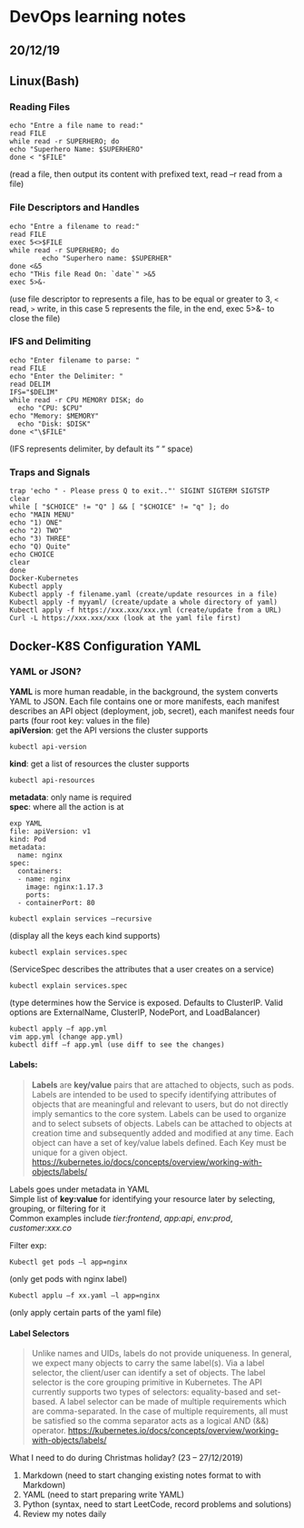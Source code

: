 # DevOps learning notes

## 20/12/19

## **Linux(Bash)**

### Reading Files

```
echo "Entre a file name to read:"
read FILE
while read -r SUPERHERO; do
echo "Superhero Name: $SUPERHERO"
done < "$FILE"
```

(read a file, then output its content with prefixed text, read –r read from a file)

### File Descriptors and Handles

```
echo "Entre a filename to read:"
read FILE
exec 5<>$FILE
while read -r SUPERHERO; do
        echo "Superhero name: $SUPERHER"
done <&5
echo "THis file Read On: `date`" >&5
exec 5>&-
```

(use file descriptor to represents a file, has to be equal or greater to 3, `<` read, `>` write, in this case 5 represents the file, in the end, exec 5>&- to close the file)

### IFS and Delimiting

```
echo "Enter filename to parse: "
read FILE
echo "Enter the Delimiter: "
read DELIM
IFS="$DELIM"
while read -r CPU MEMORY DISK; do
  echo "CPU: $CPU"
echo "Memory: $MEMORY"
  echo "Disk: $DISK"
done <"\$FILE"
```

(IFS represents delimiter, by default its “ “ space)

### Traps and Signals

```
trap 'echo " - Please press Q to exit.."' SIGINT SIGTERM SIGTSTP
clear
while [ "$CHOICE" != "Q" ] && [ "$CHOICE" != "q" ]; do
echo "MAIN MENU"
echo "1) ONE"
echo "2) TWO"
echo "3) THREE"
echo "Q) Quite"
echo CHOICE
clear
done
Docker-Kubernetes
Kubectl apply
Kubectl apply -f filename.yaml (create/update resources in a file)
Kubectl apply -f myyaml/ (create/update a whole directory of yaml)
Kubectl apply -f https://xxx.xxx/xxx.yml (create/update from a URL)
Curl -L https://xxx.xxx/xxx (look at the yaml file first)
```

## Docker-K8S Configuration YAML

### YAML or JSON?

**YAML** is more human readable, in the background, the system converts YAML to JSON.
Each file contains one or more manifests, each manifest describes an API object (deployment, job, secret), each manifest needs four parts (four root key: values in the file)  
**apiVersion**: get the API versions the cluster supports

```
kubectl api-version
```

**kind**: get a list of resources the cluster supports

```
kubectl api-resources
```

**metadata**: only name is required  
**spec**: where all the action is at

```
exp YAML
file: apiVersion: v1
kind: Pod
metadata:
  name: nginx
spec:
  containers:
  - name: nginx
    image: nginx:1.17.3
    ports:
  - containerPort: 80
```

```
kubectl explain services –recursive
```

(display all the keys each kind supports)

```
kubectl explain services.spec
```

(ServiceSpec describes the attributes that a user creates on a service)

```
kubectl explain services.spec
```

(type determines how the Service is exposed. Defaults to ClusterIP. Valid options are ExternalName, ClusterIP, NodePort, and LoadBalancer)

```
kubectl apply –f app.yml
vim app.yml (change app.yml)
kubectl diff –f app.yml (use diff to see the changes)
```

#### Labels:

> **Labels** are **key/value** pairs that are attached to objects, such as pods. Labels are intended to be used to specify identifying attributes of objects that are meaningful and relevant to users, but do not directly imply semantics to the core system. Labels can be used to organize and to select subsets of objects. Labels can be attached to objects at creation time and subsequently added and modified at any time. Each object can have a set of key/value labels defined. Each Key must be unique for a given object.
> https://kubernetes.io/docs/concepts/overview/working-with-objects/labels/

Labels goes under metadata in YAML  
Simple list of **key:value** for identifying your resource later by selecting, grouping, or filtering for it  
Common examples include _tier:frontend_, _app:api_, _env:prod_, _customer:xxx.co_

Filter exp:

```
Kubectl get pods –l app=nginx
```

(only get pods with nginx label)

```
Kubectl applu –f xx.yaml –l app=nginx
```

(only apply certain parts of the yaml file)

#### Label Selectors

> Unlike names and UIDs, labels do not provide uniqueness. In general, we expect many objects to carry the same label(s).
> Via a label selector, the client/user can identify a set of objects. The label selector is the core grouping primitive in Kubernetes.
> The API currently supports two types of selectors: equality-based and set-based. A label selector can be made of multiple requirements which are comma-separated. In the case of multiple requirements, all must be satisfied so the comma separator acts as a logical AND (&&) operator.
> https://kubernetes.io/docs/concepts/overview/working-with-objects/labels/

What I need to do during Christmas holiday? (23 – 27/12/2019)

1. Markdown (need to start changing existing notes format to with Markdown)
2. YAML (need to start preparing write YAML)
3. Python (syntax, need to start LeetCode, record problems and solutions)
4. Review my notes daily
